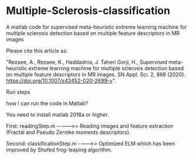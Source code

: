 # Multiple-Sclerosis-classification
A matlab code for supervised meta-heuristic extreme learning machine for multiple sclerosis  detection based on multiple feature descriptors in MR images

Please cite this article as:

"Rezaee, A., Rezaee, K., Haddadnia, J. Taheri Gorji, H., 
Supervised meta-heuristic extreme learning machine for multiple sclerosis 
detection based on multiple feature descriptors in MR images. SN Appl. Sci. 2, 866 (2020). 
https://doi.org/10.1007/s42452-020-2699-y". 


Run steps

how I can run the code in Matlab?

You need to install matlab 2018a or higher. 

First: readingStep.m ----->> Reading images and feature extraction (Fractal and Pseudo Zernike moments descriptors).

Second: classificationStep.m ---->> Optimized ELM which has been improved by Shufed frog-leaping algorithm.
